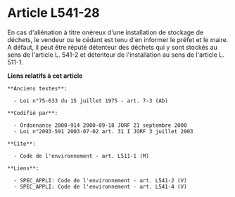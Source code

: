# Article L541-28

En cas d'aliénation à titre onéreux d'une installation de stockage de déchets, le vendeur ou le cédant est tenu d'en informer
le préfet et le maire. A défaut, il peut être réputé détenteur des déchets qui y sont stockés au sens de l'article L. 541-2
et détenteur de l'installation au sens de l'article L. 511-1.

**Liens relatifs à cet article**

	**Anciens textes**:

	  - Loi n°75-633 du 15 juillet 1975 - art. 7-3 (Ab)

	**Codifié par**:

	  - Ordonnance 2000-914 2000-09-18 JORF 21 septembre 2000
	  - Loi n°2003-591 2003-07-02 art. 31 I JORF 3 juillet 2003

	**Cite**:

	  - Code de l'environnement - art. L511-1 (M)

	**Liens**:

	  - SPEC_APPLI: Code de l'environnement - art. L541-2 (V)
	  - SPEC_APPLI: Code de l'environnement - art. L541-4 (V)

